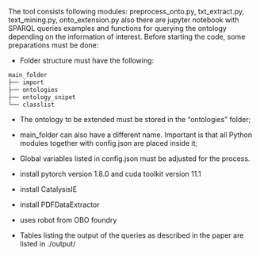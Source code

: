 The tool consists following modules: preprocess_onto.py, txt_extract.py, text_mining.py, onto_extension.py also there are jupyter notebook with SPARQL queries examples and functions for querying the ontology depending on the information of interest. 
Before starting the code, some preparations must be done:
-	Folder structure must have the following:

```bash
main_folder
├── import
├── ontologies
├── ontology_snipet
└── classlist
```
 	
-	The ontology to be extended must be stored in the “ontologies” folder;
-	main_folder can also have a different name. Important is that all Python modules together with config.json are placed inside it;
-	Global variables listed in config.json must be adjusted for the process.


- install pytorch version 1.8.0 and cuda toolkit version 11.1
- install CatalysisIE
- install PDFDataExtractor

- uses robot from OBO foundry


- Tables listing the output of the queries as described in the paper are listed in ./output/